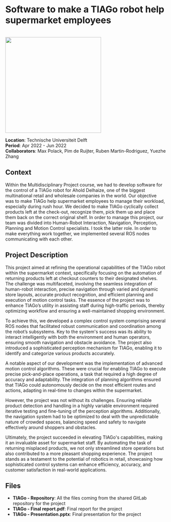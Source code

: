 # Software to make a TIAGo robot help supermarket employees

<br>
<img src="./Planning%20-%20Animation.gif" width="300">  
<br>

**Location**: Technische Universiteit Delft  
**Period**: Apr 2022 - Jun 2022  
**Collaborators**: Max Polack, Pim de Ruijter, Ruben Martin-Rodriguez, Yuezhe Zhang

## Context
Within the Multidisciplinary Project course, we had to develop software for the control of a TIAGo robot for Ahold Delhaize, one of the biggest multinational retail and wholesale companies in the world. Our objective was to make TIAGo help supermarket employees to manage their workload, especially during rush hour. We decided to make TIAGo cyclically collect products left at the check-out, recognize them, pick them up and place them back on the correct original shelf. In order to manage this project, our team was divided into Human-Robot Interaction, Navigation, Perception, Planning and Motion Control specialists. I took the latter role. In order to make everything work together, we implemented several ROS nodes communicating with each other.

## Project Description
This project aimed at refining the operational capabilities of the TIAGo robot within the supermarket context, specifically focusing on the automation of returning products left at checkout counters to their designated shelves. The challenge was multifaceted, involving the seamless integration of human-robot interaction, precise navigation through varied and dynamic store layouts, accurate product recognition, and efficient planning and execution of motion control tasks. The essence of the project was to enhance TIAGo’s utility in assisting staff during high-traffic periods, thereby optimizing workflow and ensuring a well-maintained shopping environment.

To achieve this, we developed a complex control system comprising several ROS nodes that facilitated robust communication and coordination among the robot’s subsystems. Key to the system's success was its ability to interact intelligently with both the environment and human operators, ensuring smooth navigation and obstacle avoidance. The project also introduced a sophisticated perception mechanism for TIAGo, enabling it to identify and categorize various products accurately.

A notable aspect of our development was the implementation of advanced motion control algorithms. These were crucial for enabling TIAGo to execute precise pick-and-place operations, a task that required a high degree of accuracy and adaptability. The integration of planning algorithms ensured that TIAGo could autonomously decide on the most efficient routes and actions, adapting in real-time to changes within the supermarket.

However, the project was not without its challenges. Ensuring reliable product detection and handling in a highly variable environment required iterative testing and fine-tuning of the perception algorithms. Additionally, the navigation system had to be optimized to deal with the unpredictable nature of crowded spaces, balancing speed and safety to navigate effectively around shoppers and obstacles.

Ultimately, the project succeeded in elevating TIAGo's capabilities, making it an invaluable asset for supermarket staff. By automating the task of returning misplaced products, we not only streamlined store operations but also contributed to a more pleasant shopping experience. The project stands as a testament to the potential of robotics in retail, showcasing how sophisticated control systems can enhance efficiency, accuracy, and customer satisfaction in real-world applications.

## Files
- **TIAGo - Repository**: All the files coming from the shared GitLab repository for the project
- **TIAGo - Final report.pdf**: Final report for the project
- **TIAGo - Presentation.pptx**: Final presentation for the project
